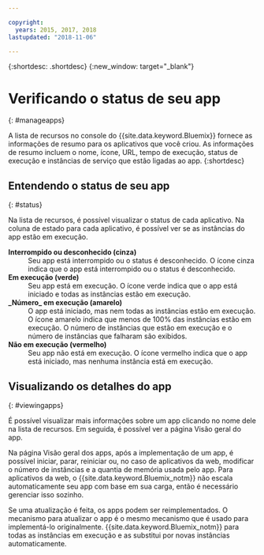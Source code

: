 ```yaml
---

copyright:
  years: 2015, 2017, 2018
lastupdated: "2018-11-06"

---
```


{:shortdesc: .shortdesc}
{:new_window: target="_blank"}

# Verificando o status de seu app
{: #manageapps}

A lista de recursos no console do {{site.data.keyword.Bluemix}} fornece as informações de resumo para os aplicativos que você criou. As informações de resumo incluem o nome, ícone, URL, tempo de execução, status de execução e instâncias de serviço que estão ligadas ao app.
{:shortdesc}

## Entendendo o status de seu app
{: #status}

Na lista de recursos, é possível visualizar o status de cada aplicativo. Na coluna de estado para cada aplicativo, é possível ver se as instâncias do app estão em execução.

<dl>
<dt>
<strong>
Interrompido ou desconhecido (cinza)
</strong>
</dt>
<dd>
Seu app está interrompido ou o status é desconhecido. O ícone cinza indica que o app está interrompido ou o status é desconhecido.
</dd>
<dt>
<strong>
Em execução (verde)
</strong>
</dt>
<dd>
Seu app está em execução. O ícone verde indica que o app está iniciado e todas as instâncias estão em execução.
</dd>
<dt>
<strong>
_Número_ em execução (amarelo)
</strong>
</dt>
<dd>
O app está iniciado, mas nem todas as instâncias estão em execução. O ícone amarelo indica que menos de 100% das instâncias estão em execução. O número de instâncias que estão em execução e o número de instâncias que
falharam são exibidos.
</dd>
<dt>
<strong>
Não em execução (vermelho)
</strong>
</dt>
<dd>
Seu app não está em execução. O ícone vermelho indica que o app está iniciado, mas nenhuma instância está em execução.
</dd>
</dl>

## Visualizando os detalhes do app
{: #viewingapps}

É possível visualizar mais informações sobre um app clicando no nome dele na lista de recursos. Em seguida, é possível ver a página Visão geral do app.

Na página Visão geral dos apps, após a implementação de um app, é possível iniciar, parar, reiniciar ou, no caso de aplicativos da web, modificar o número de instâncias e a quantia de memória usada pelo app. Para aplicativos da web, o {{site.data.keyword.Bluemix_notm}} não escala automaticamente seu app com base em sua carga, então é necessário gerenciar isso sozinho.

Se uma atualização é feita, os apps podem ser reimplementados. O mecanismo para atualizar o app é o mesmo mecanismo que é usado para implementá-lo originalmente. {{site.data.keyword.Bluemix_notm}} para todas as instâncias em execução
e as substitui por novas instâncias automaticamente.
